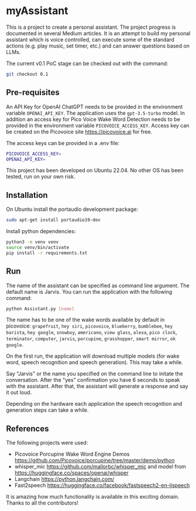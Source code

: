 # myAssistant
This is a project to create a personal assistant. The project progress is documented in several Medium articles. It is an attempt to build my personal assistant which is voice controlled, can execute some of the standard actions (e.g. play music, set timer, etc.) and can answer questions based on LLMs.

The current v0.1 PoC stage can be checked out with the command:
```bash
git checkout 0.1
```

## Pre-requisites
An API Key for OpenAI ChatGPT needs to be provided in the environment variable `OPENAI_API_KEY`. The application uses the `gpt-3.5-turbo` model. In addition an access key for Pico Voice Wake Word Detection needs to be provided in the environment variable `PICOVOICE_ACCESS_KEY`. Access key can be created on the Picovoice site https://picovoice.ai for free.

The access keys can be provided in a .env file:
```bash
PICOVOICE_ACCESS_KEY=
OPENAI_API_KEY=
```

This project has been developed on Ubuntu 22.04. No other OS has been tested, run on your own risk.


## Installation
On Ubuntu install the portaudio development package:
```bash
sudo apt-get install portaudio19-dev
```

Install python dependencies:
```bash
python3 -m venv venv
source venv/bin/activate
pip install -r requirements.txt
```

## Run
The name of the assistant can be specified as command line argument. The default name is Jarvis. You can run the application with the following command:
```bash
python Assistant.py [name]
```
The name has to be one of the wake words available by default in picovoice: `grapefruit`, `hey siri`, `picovoice`, `blueberry`, `bumblebee`, `hey barista`, `hey google`, `snowboy`, `americano`, `view glass`, `alexa`, `pico clock`, `terminator`, `computer`, `jarvis`, `porcupine`, `grasshopper`, `smart mirror`, `ok google`.

On the first run, the application will download multiple models (for wake word, speech recognition and speech generation). This may take a while.

Say "Jarvis" or the name you specified on the command line to initate the conversation. After the "yes" confirmation you have 6 seconds to speak with the assistant. After that, the assistant will generate a response and say it out loud.

Depending on the hardware each application the speech recognition and generation steps can take a while.

## References
The following projects were used:
* Picovoice Porcupine Wake Word Engine Demos https://github.com/Picovoice/porcupine/tree/master/demo/python
* whisper_mic https://github.com/mallorbc/whisper_mic and model from https://huggingface.co/spaces/openai/whisper
* Langchain https://python.langchain.com/
* Fast2speech https://huggingface.co/facebook/fastspeech2-en-ljspeech

It is amazing how much functionality is available in this exciting domain. Thanks to all the contributors!